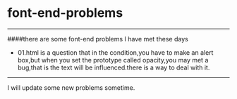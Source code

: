 # font-end-problems
***
####there are some font-end problems I have met these days
* 01.html is a question that in the condition,you have to make an alert box,but when you set the prototype called opacity,you may met a bug,that is the text will be influenced.there is a way to deal with it.
***
I will update some new problems sometime.
